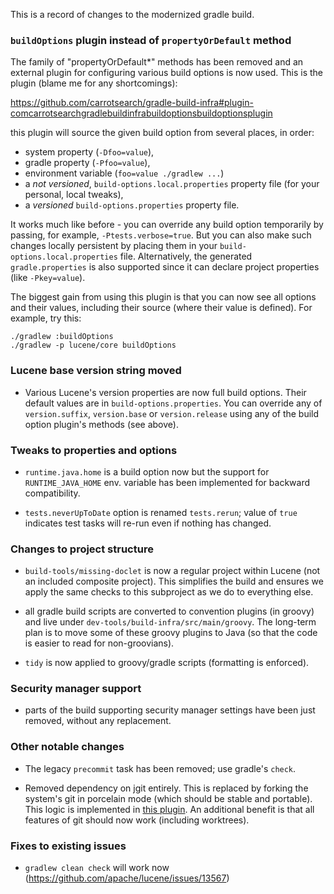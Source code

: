 This is a record of changes to the modernized gradle build.

### ```buildOptions``` plugin instead of ```propertyOrDefault``` method

The family of "propertyOrDefault*" methods has been removed and an external
plugin for configuring various build options is now used. This is
the plugin (blame me for any shortcomings):

https://github.com/carrotsearch/gradle-build-infra#plugin-comcarrotsearchgradlebuildinfrabuildoptionsbuildoptionsplugin

this plugin will source the given build option from several places, in
order:
- system property (```-Dfoo=value```),
- gradle property (```-Pfoo=value```),
- environment variable (```foo=value ./gradlew ...```)
- a *not versioned*, ```build-options.local.properties``` property file
  (for your personal, local tweaks),
- a *versioned* ```build-options.properties``` property file.

It works much like before - you can override any build option
temporarily by passing, for example, ```-Ptests.verbose=true```. But you
can also make such changes locally persistent by placing them
in your ```build-options.local.properties``` file. Alternatively,
the generated ```gradle.properties``` is also supported since it can declare
project properties (like ```-Pkey=value```).


The biggest gain from using this plugin is that you can now see
all options and their values, including their source (where their
value is defined). For example, try this:
```
./gradlew :buildOptions
./gradlew -p lucene/core buildOptions
```

### Lucene base version string moved

* Various Lucene's version properties are now full build options.
Their default values are in ```build-options.properties```. You can override
any of ```version.suffix```, ```version.base``` or ```version.release```
using any of the build option plugin's methods (see above).

### Tweaks to properties and options

* ```runtime.java.home``` is a build option now but the support for
```RUNTIME_JAVA_HOME``` env. variable has been implemented for backward
compatibility.

* ```tests.neverUpToDate``` option is renamed ```tests.rerun```; value of
  ```true``` indicates test tasks will re-run even if nothing has changed.

### Changes to project structure

* ```build-tools/missing-doclet``` is now a regular project within Lucene (not
an included composite project). This simplifies the build and ensures we apply
the same checks to this subproject as we do to everything else.

* all gradle build scripts are converted to convention plugins (in groovy) and
live under ```dev-tools/build-infra/src/main/groovy```. The long-term
plan is to move some of these groovy plugins to Java (so that the code is
easier to read for non-groovians).

* ```tidy``` is now applied to groovy/gradle scripts (formatting is
enforced). 

### Security manager support

* parts of the build supporting security manager settings have been just
removed, without any replacement.

### Other notable changes

* The legacy ```precommit``` task has been removed; use gradle's ```check```.

* Removed dependency on jgit entirely. This is replaced by forking the system's git
in porcelain mode (which should be stable and portable). This logic is implemented
in [this plugin](https://github.com/carrotsearch/gradle-build-infra/?tab=readme-ov-file#plugin-comcarrotsearchgradlebuildinfraenvironmentgitinfoplugin).
An additional benefit is that all features of git should now work (including worktrees).

### Fixes to existing issues

* ```gradlew clean check``` will work now (https://github.com/apache/lucene/issues/13567) 